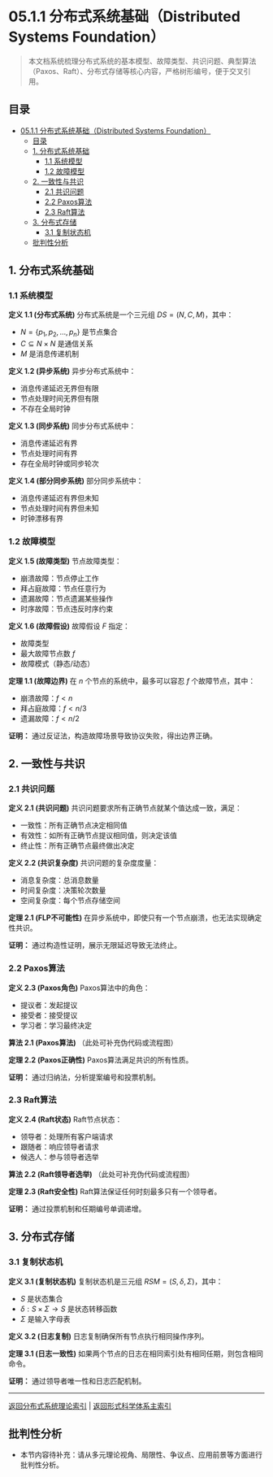 # 05.1.1 分布式系统基础（Distributed Systems Foundation）

> 本文档系统梳理分布式系统的基本模型、故障类型、共识问题、典型算法（Paxos、Raft）、分布式存储等核心内容，严格树形编号，便于交叉引用。

## 目录

- [05.1.1 分布式系统基础（Distributed Systems Foundation）](#0511-分布式系统基础distributed-systems-foundation)
  - [目录](#目录)
  - [1. 分布式系统基础](#1-分布式系统基础)
    - [1.1 系统模型](#11-系统模型)
    - [1.2 故障模型](#12-故障模型)
  - [2. 一致性与共识](#2-一致性与共识)
    - [2.1 共识问题](#21-共识问题)
    - [2.2 Paxos算法](#22-paxos算法)
    - [2.3 Raft算法](#23-raft算法)
  - [3. 分布式存储](#3-分布式存储)
    - [3.1 复制状态机](#31-复制状态机)
  - [批判性分析](#批判性分析)

## 1. 分布式系统基础

### 1.1 系统模型

**定义 1.1 (分布式系统)**
分布式系统是一个三元组 $DS = (N, C, M)$，其中：

- $N = \{p_1, p_2, \ldots, p_n\}$ 是节点集合
- $C \subseteq N \times N$ 是通信关系
- $M$ 是消息传递机制

**定义 1.2 (异步系统)**
异步分布式系统中：

- 消息传递延迟无界但有限
- 节点处理时间无界但有限
- 不存在全局时钟

**定义 1.3 (同步系统)**
同步分布式系统中：

- 消息传递延迟有界
- 节点处理时间有界
- 存在全局时钟或同步轮次

**定义 1.4 (部分同步系统)**
部分同步系统中：

- 消息传递延迟有界但未知
- 节点处理时间有界但未知
- 时钟漂移有界

### 1.2 故障模型

**定义 1.5 (故障类型)**
节点故障类型：

- 崩溃故障：节点停止工作
- 拜占庭故障：节点任意行为
- 遗漏故障：节点遗漏某些操作
- 时序故障：节点违反时序约束

**定义 1.6 (故障假设)**
故障假设 $F$ 指定：

- 故障类型
- 最大故障节点数 $f$
- 故障模式（静态/动态）

**定理 1.1 (故障边界)**
在 $n$ 个节点的系统中，最多可以容忍 $f$ 个故障节点，其中：

- 崩溃故障：$f < n$
- 拜占庭故障：$f < n/3$
- 遗漏故障：$f < n/2$

**证明：** 通过反证法，构造故障场景导致协议失败，得出边界正确。

## 2. 一致性与共识

### 2.1 共识问题

**定义 2.1 (共识问题)**
共识问题要求所有正确节点就某个值达成一致，满足：

- 一致性：所有正确节点决定相同值
- 有效性：如所有正确节点提议相同值，则决定该值
- 终止性：所有正确节点最终做出决定

**定义 2.2 (共识复杂度)**
共识问题的复杂度度量：

- 消息复杂度：总消息数量
- 时间复杂度：决策轮次数量
- 空间复杂度：每个节点存储空间

**定理 2.1 (FLP不可能性)**
在异步系统中，即使只有一个节点崩溃，也无法实现确定性共识。

**证明：** 通过构造性证明，展示无限延迟导致无法终止。

### 2.2 Paxos算法

**定义 2.3 (Paxos角色)**
Paxos算法中的角色：

- 提议者：发起提议
- 接受者：接受提议
- 学习者：学习最终决定

**算法 2.1 (Paxos算法)**
（此处可补充伪代码或流程图）

**定理 2.2 (Paxos正确性)**
Paxos算法满足共识的所有性质。

**证明：** 通过归纳法，分析提案编号和投票机制。

### 2.3 Raft算法

**定义 2.4 (Raft状态)**
Raft节点状态：

- 领导者：处理所有客户端请求
- 跟随者：响应领导者请求
- 候选人：参与领导者选举

**算法 2.2 (Raft领导者选举)**
（此处可补充伪代码或流程图）

**定理 2.3 (Raft安全性)**
Raft算法保证任何时刻最多只有一个领导者。

**证明：** 通过投票机制和任期编号单调递增。

## 3. 分布式存储

### 3.1 复制状态机

**定义 3.1 (复制状态机)**
复制状态机是三元组 $RSM = (S, \delta, \Sigma)$，其中：

- $S$ 是状态集合
- $\delta : S \times \Sigma \rightarrow S$ 是状态转移函数
- $\Sigma$ 是输入字母表

**定义 3.2 (日志复制)**
日志复制确保所有节点执行相同操作序列。

**定理 3.1 (日志一致性)**
如果两个节点的日志在相同索引处有相同任期，则包含相同命令。

**证明：** 通过领导者唯一性和日志匹配机制。

---

[返回分布式系统理论索引](README.md) | [返回形式科学体系主索引](README.md)

## 批判性分析

- 本节内容待补充：请从多元理论视角、局限性、争议点、应用前景等方面进行批判性分析。
